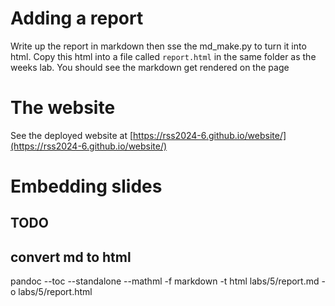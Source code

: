 # Adding a report

Write up the report in markdown then sse the md_make.py to turn it into html. Copy this html into a file called `report.html` in the same folder as the weeks lab. You should see the markdown get rendered on the page

# The website

See the deployed website at [https://rss2024-6.github.io/website/](https://rss2024-6.github.io/website/)

# Embedding slides

## TODO

## convert md to html

pandoc --toc --standalone --mathml -f markdown -t html labs/5/report.md -o labs/5/report.html
